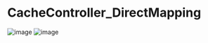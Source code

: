 # CacheController_DirectMapping
![image](https://github.com/user-attachments/assets/20499529-0fda-4370-8780-89735b72b1a4)
![image](https://github.com/user-attachments/assets/2f00bdfa-5538-47d1-98ec-1257438d7ce9)
